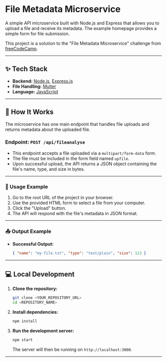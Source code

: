 # File Metadata Microservice

A simple API microservice built with Node.js and Express that allows you to upload a file and receive its metadata. The example homepage provides a simple form for file submission.

This project is a solution to the "File Metadata Microservice" challenge from [freeCodeCamp](https://www.freecodecamp.org/learn/apis-and-microservices/apis-and-microservices-projects/file-metadata-microservice).

---

## ✨ Tech Stack

-   **Backend:** [Node.js](https://nodejs.org/), [Express.js](https://expressjs.com/)
-   **File Handling:** [Multer](https://github.com/expressjs/multer)
-   **Language:** [JavaScript](https://developer.mozilla.org/en-US/docs/Web/JavaScript)

---

## 🚀 How It Works

The microservice has one main endpoint that handles file uploads and returns metadata about the uploaded file.

### Endpoint: `POST /api/fileanalyse`

-   This endpoint accepts a file uploaded via a `multipart/form-data` form.
-   The file must be included in the form field named `upfile`.
-   Upon successful upload, the API returns a JSON object containing the file's name, type, and size in bytes.

---

### 📝 Usage Example

1.  Go to the root URL of the project in your browser.
2.  Use the provided HTML form to select a file from your computer.
3.  Click the "Upload" button.
4.  The API will respond with the file's metadata in JSON format.

---

### 📤 Output Example

-   **Successful Output:**

    ```json
    { "name": "my-file.txt", "type": "text/plain", "size": 123 }
    ```

---

## 💻 Local Development

1.  **Clone the repository:**
    ```bash
    git clone <YOUR_REPOSITORY_URL>
    cd <REPOSITORY_NAME>
    ```
2.  **Install dependencies:**
    ```bash
    npm install
    ```
3.  **Run the development server:**
    ```bash
    npm start
    ```
    The server will then be running on `http://localhost:3000`.

---
